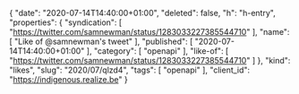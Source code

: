 {
  "date": "2020-07-14T14:40:00+01:00",
  "deleted": false,
  "h": "h-entry",
  "properties": {
    "syndication": [
      "https://twitter.com/samnewman/status/1283033227385544710"
    ],
    "name": [
      "Like of @samnewman's tweet"
    ],
    "published": [
      "2020-07-14T14:40:00+01:00"
    ],
    "category": [
      "openapi"
    ],
    "like-of": [
      "https://twitter.com/samnewman/status/1283033227385544710"
    ]
  },
  "kind": "likes",
  "slug": "2020/07/qlzd4",
  "tags": [
    "openapi"
  ],
  "client_id": "https://indigenous.realize.be"
}

